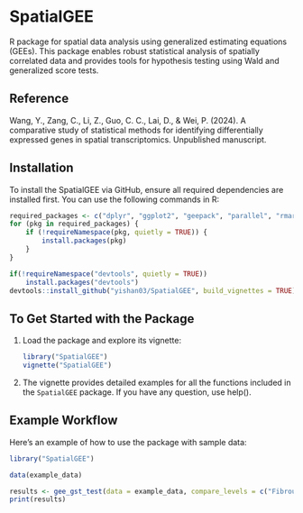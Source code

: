 # SpatialGEE

R package for spatial data analysis using generalized estimating equations (GEEs). This package enables robust statistical analysis of spatially correlated data and provides tools for hypothesis testing using Wald and generalized score tests.

## Reference

Wang, Y., Zang, C., Li, Z., Guo, C. C., Lai, D., & Wei, P. (2024). A comparative study of statistical methods for identifying differentially expressed genes in spatial transcriptomics. Unpublished manuscript.

## Installation

To install the SpatialGEE via GitHub, ensure all required dependencies are installed first. You can use the following commands in R:

```r
required_packages <- c("dplyr", "ggplot2", "geepack", "parallel", "rmarkdown", "knitr")
for (pkg in required_packages) {
    if (!requireNamespace(pkg, quietly = TRUE)) {
        install.packages(pkg)
    }
}

if(!requireNamespace("devtools", quietly = TRUE))
    install.packages("devtools")
devtools::install_github("yishan03/SpatialGEE", build_vignettes = TRUE)
```

## To Get Started with the Package

1. Load the package and explore its vignette:

   ```r
   library("SpatialGEE")
   vignette("SpatialGEE")
   ```

2. The vignette provides detailed examples for all the functions included in the `SpatialGEE` package. If you have any question, use help().

## Example Workflow

Here’s an example of how to use the package with sample data:

```r
library("SpatialGEE")

data(example_data)

results <- gee_gst_test(data = example_data, compare_levels = c("Fibrous Tissue", "Invasive Carcinoma"))
print(results)
```
